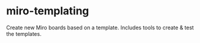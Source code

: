 # miro-templating
Create new Miro boards based on a template. Includes tools to create &amp; test the templates.
